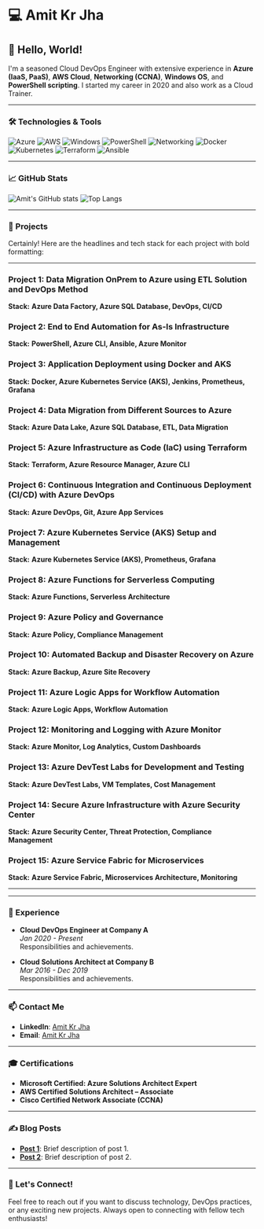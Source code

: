 # 💻 Amit Kr Jha

## 👋 Hello, World! 

I'm a seasoned Cloud DevOps Engineer with extensive experience in **Azure (IaaS, PaaS)**, **AWS Cloud**, **Networking (CCNA)**, **Windows OS**, and **PowerShell scripting**. I started my career in 2020 and also work as a Cloud Trainer.

---

### 🛠️ Technologies & Tools

![Azure](https://img.shields.io/badge/Azure-0078D4?style=for-the-badge&logo=microsoft-azure&logoColor=white)
![AWS](https://img.shields.io/badge/AWS-232F3E?style=for-the-badge&logo=amazon-aws&logoColor=white)
![Windows](https://img.shields.io/badge/Windows-0078D6?style=for-the-badge&logo=windows&logoColor=white)
![PowerShell](https://img.shields.io/badge/PowerShell-5391FE?style=for-the-badge&logo=powershell&logoColor=white)
![Networking](https://img.shields.io/badge/Networking-1572B6?style=for-the-badge&logo=cisco&logoColor=white)
![Docker](https://img.shields.io/badge/Docker-2496ED?style=for-the-badge&logo=docker&logoColor=white)
![Kubernetes](https://img.shields.io/badge/Kubernetes-326CE5?style=for-the-badge&logo=kubernetes&logoColor=white)
![Terraform](https://img.shields.io/badge/Terraform-623CE4?style=for-the-badge&logo=terraform&logoColor=white)
![Ansible](https://img.shields.io/badge/Ansible-EE0000?style=for-the-badge&logo=ansible&logoColor=white)

---

### 📈 GitHub Stats

![Amit's GitHub stats](https://github-readme-stats.vercel.app/api?username=aj-20-eng&show_icons=true&theme=radical)
![Top Langs](https://github-readme-stats.vercel.app/api/top-langs/?username=aj-20-eng&layout=compact&theme=radical)

---

### 🚀 Projects

Certainly! Here are the headlines and tech stack for each project with bold formatting:

---

### **Project 1: Data Migration OnPrem to Azure using ETL Solution and DevOps Method**
**Stack:** **Azure Data Factory, Azure SQL Database, DevOps, CI/CD**

### **Project 2: End to End Automation for As-Is Infrastructure**
**Stack:** **PowerShell, Azure CLI, Ansible, Azure Monitor**

### **Project 3: Application Deployment using Docker and AKS**
**Stack:** **Docker, Azure Kubernetes Service (AKS), Jenkins, Prometheus, Grafana**

### **Project 4: Data Migration from Different Sources to Azure**
**Stack:** **Azure Data Lake, Azure SQL Database, ETL, Data Migration**

### **Project 5: Azure Infrastructure as Code (IaC) using Terraform**
**Stack:** **Terraform, Azure Resource Manager, Azure CLI**

### **Project 6: Continuous Integration and Continuous Deployment (CI/CD) with Azure DevOps**
**Stack:** **Azure DevOps, Git, Azure App Services**

### **Project 7: Azure Kubernetes Service (AKS) Setup and Management**
**Stack:** **Azure Kubernetes Service (AKS), Prometheus, Grafana**

### **Project 8: Azure Functions for Serverless Computing**
**Stack:** **Azure Functions, Serverless Architecture**

### **Project 9: Azure Policy and Governance**
**Stack:** **Azure Policy, Compliance Management**

### **Project 10: Automated Backup and Disaster Recovery on Azure**
**Stack:** **Azure Backup, Azure Site Recovery**

### **Project 11: Azure Logic Apps for Workflow Automation**
**Stack:** **Azure Logic Apps, Workflow Automation**

### **Project 12: Monitoring and Logging with Azure Monitor**
**Stack:** **Azure Monitor, Log Analytics, Custom Dashboards**

### **Project 13: Azure DevTest Labs for Development and Testing**
**Stack:** **Azure DevTest Labs, VM Templates, Cost Management**

### **Project 14: Secure Azure Infrastructure with Azure Security Center**
**Stack:** **Azure Security Center, Threat Protection, Compliance Management**

### **Project 15: Azure Service Fabric for Microservices**
**Stack:** **Azure Service Fabric, Microservices Architecture, Monitoring**

---


---

### 💼 Experience

- **Cloud DevOps Engineer at Company A**  
  _Jan 2020 - Present_  
  Responsibilities and achievements.

- **Cloud Solutions Architect at Company B**  
  _Mar 2016 - Dec 2019_  
  Responsibilities and achievements.

---

### 📫 Contact Me

- **LinkedIn**: [Amit Kr Jha](https://www.linkedin.com/in/amitjhatech/)
- **Email**: [Amit Kr Jha](mailto:akumarbce17@gmail.com)

---

### 🎓 Certifications

- **Microsoft Certified: Azure Solutions Architect Expert**
- **AWS Certified Solutions Architect – Associate**
- **Cisco Certified Network Associate (CCNA)**

---

### ✍️ Blog Posts

- **[Post 1](https://yourblog.com/post-1)**: Brief description of post 1.
- **[Post 2](https://yourblog.com/post-2)**: Brief description of post 2.

---

### 🤝 Let's Connect!

Feel free to reach out if you want to discuss technology, DevOps practices, or any exciting new projects. Always open to connecting with fellow tech enthusiasts!

